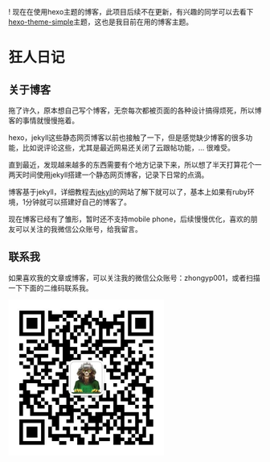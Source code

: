 ! 现在在使用hexo主题的博客，此项目后续不在更新，有兴趣的同学可以去看下[hexo-theme-simple](https://github.com/zhongyp/hexo-theme-simple)主题，这也是我目前在用的博客主题。

# 狂人日记

## 关于博客

拖了许久，原本想自己写个博客，无奈每次都被页面的各种设计搞得烦死，所以博客的事情就慢慢拖着。

hexo，jekyll这些静态网页博客以前也接触了一下，但是感觉缺少博客的很多功能，比如说评论这些，尤其是最近网易还关闭了云跟帖功能，... 很难受。

直到最近，发现越来越多的东西需要有个地方记录下来，所以想了半天打算花个一两天时间使用jekyll搭建一个静态网页博客，记录下日常的点滴。

博客基于jekyll，详细教程去[jekyll](http://jekyllrb.com)的网站了解下就可以了，基本上如果有ruby环境，1分钟就可以搭建好自己的博客了。

现在博客已经有了雏形，暂时还不支持mobile phone，后续慢慢优化，喜欢的朋友可以关注的我微信公众账号，给我留言。

## 联系我

如果喜欢我的文章或博客，可以关注我的微信公众账号：zhongyp001，或者扫描一下下面的二维码联系我。

<img src="/styles/images/focus.jpg" alt="关注我" width="310px" />
